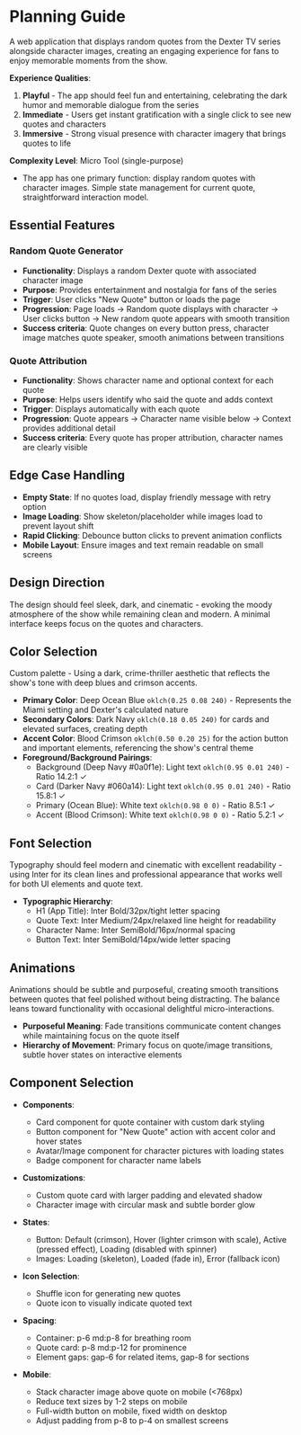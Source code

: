 # Planning Guide

A web application that displays random quotes from the Dexter TV series alongside character images, creating an engaging experience for fans to enjoy memorable moments from the show.

**Experience Qualities**:
1. **Playful** - The app should feel fun and entertaining, celebrating the dark humor and memorable dialogue from the series
2. **Immediate** - Users get instant gratification with a single click to see new quotes and characters
3. **Immersive** - Strong visual presence with character imagery that brings quotes to life

**Complexity Level**: Micro Tool (single-purpose)
- The app has one primary function: display random quotes with character images. Simple state management for current quote, straightforward interaction model.

## Essential Features

### Random Quote Generator
- **Functionality**: Displays a random Dexter quote with associated character image
- **Purpose**: Provides entertainment and nostalgia for fans of the series
- **Trigger**: User clicks "New Quote" button or loads the page
- **Progression**: Page loads → Random quote displays with character → User clicks button → New random quote appears with smooth transition
- **Success criteria**: Quote changes on every button press, character image matches quote speaker, smooth animations between transitions

### Quote Attribution
- **Functionality**: Shows character name and optional context for each quote
- **Purpose**: Helps users identify who said the quote and adds context
- **Trigger**: Displays automatically with each quote
- **Progression**: Quote appears → Character name visible below → Context provides additional detail
- **Success criteria**: Every quote has proper attribution, character names are clearly visible

## Edge Case Handling
- **Empty State**: If no quotes load, display friendly message with retry option
- **Image Loading**: Show skeleton/placeholder while images load to prevent layout shift
- **Rapid Clicking**: Debounce button clicks to prevent animation conflicts
- **Mobile Layout**: Ensure images and text remain readable on small screens

## Design Direction

The design should feel sleek, dark, and cinematic - evoking the moody atmosphere of the show while remaining clean and modern. A minimal interface keeps focus on the quotes and characters.

## Color Selection

Custom palette - Using a dark, crime-thriller aesthetic that reflects the show's tone with deep blues and crimson accents.

- **Primary Color**: Deep Ocean Blue `oklch(0.25 0.08 240)` - Represents the Miami setting and Dexter's calculated nature
- **Secondary Colors**: Dark Navy `oklch(0.18 0.05 240)` for cards and elevated surfaces, creating depth
- **Accent Color**: Blood Crimson `oklch(0.50 0.20 25)` for the action button and important elements, referencing the show's central theme
- **Foreground/Background Pairings**:
  - Background (Deep Navy #0a0f1e): Light text `oklch(0.95 0.01 240)` - Ratio 14.2:1 ✓
  - Card (Darker Navy #060a14): Light text `oklch(0.95 0.01 240)` - Ratio 15.8:1 ✓
  - Primary (Ocean Blue): White text `oklch(0.98 0 0)` - Ratio 8.5:1 ✓
  - Accent (Blood Crimson): White text `oklch(0.98 0 0)` - Ratio 5.2:1 ✓

## Font Selection

Typography should feel modern and cinematic with excellent readability - using Inter for its clean lines and professional appearance that works well for both UI elements and quote text.

- **Typographic Hierarchy**:
  - H1 (App Title): Inter Bold/32px/tight letter spacing
  - Quote Text: Inter Medium/24px/relaxed line height for readability
  - Character Name: Inter SemiBold/16px/normal spacing
  - Button Text: Inter SemiBold/14px/wide letter spacing

## Animations

Animations should be subtle and purposeful, creating smooth transitions between quotes that feel polished without being distracting. The balance leans toward functionality with occasional delightful micro-interactions.

- **Purposeful Meaning**: Fade transitions communicate content changes while maintaining focus on the quote itself
- **Hierarchy of Movement**: Primary focus on quote/image transitions, subtle hover states on interactive elements

## Component Selection

- **Components**: 
  - Card component for quote container with custom dark styling
  - Button component for "New Quote" action with accent color and hover states
  - Avatar/Image component for character pictures with loading states
  - Badge component for character name labels
  
- **Customizations**: 
  - Custom quote card with larger padding and elevated shadow
  - Character image with circular mask and subtle border glow
  
- **States**: 
  - Button: Default (crimson), Hover (lighter crimson with scale), Active (pressed effect), Loading (disabled with spinner)
  - Images: Loading (skeleton), Loaded (fade in), Error (fallback icon)
  
- **Icon Selection**: 
  - Shuffle icon for generating new quotes
  - Quote icon to visually indicate quoted text
  
- **Spacing**: 
  - Container: p-6 md:p-8 for breathing room
  - Quote card: p-8 md:p-12 for prominence
  - Element gaps: gap-6 for related items, gap-8 for sections
  
- **Mobile**: 
  - Stack character image above quote on mobile (<768px)
  - Reduce text sizes by 1-2 steps on mobile
  - Full-width button on mobile, fixed width on desktop
  - Adjust padding from p-8 to p-4 on smallest screens
